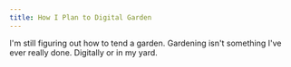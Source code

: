 ```yaml
---
title: How I Plan to Digital Garden
---
```


I'm still figuring out how to tend a garden. Gardening isn't something I've ever really done. Digitally or in my yard.

